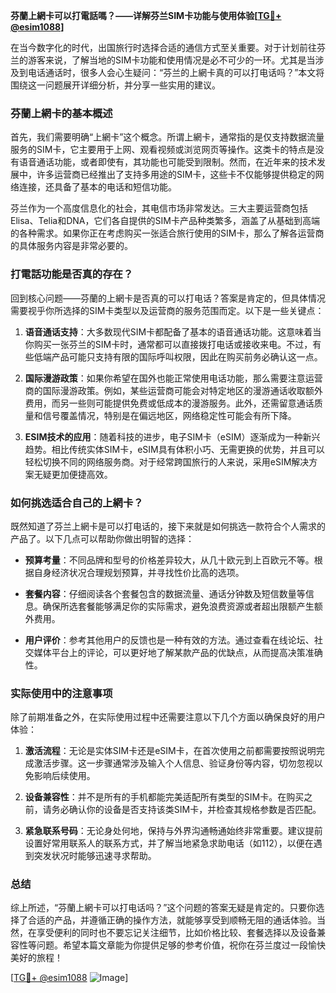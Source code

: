 **芬蘭上網卡可以打電話嗎？——详解芬兰SIM卡功能与使用体验[[TG💪+ @esim1088](https://t.me/s/esim1088)]**

在当今数字化的时代，出国旅行时选择合适的通信方式至关重要。对于计划前往芬兰的游客来说，了解当地的SIM卡功能和使用情况是必不可少的一环。尤其是当涉及到电话通话时，很多人会心生疑问：“芬兰的上網卡真的可以打电话吗？”本文将围绕这一问题展开详细分析，并分享一些实用的建议。

### 芬蘭上網卡的基本概述

首先，我们需要明确“上網卡”这个概念。所谓上網卡，通常指的是仅支持数据流量服务的SIM卡，它主要用于上网、观看视频或浏览网页等操作。这类卡的特点是没有语音通话功能，或者即使有，其功能也可能受到限制。然而，在近年来的技术发展中，许多运营商已经推出了支持多用途的SIM卡，这些卡不仅能够提供稳定的网络连接，还具备了基本的电话和短信功能。

芬兰作为一个高度信息化的社会，其电信市场非常发达。三大主要运营商包括Elisa、Telia和DNA，它们各自提供的SIM卡产品种类繁多，涵盖了从基础到高端的各种需求。如果你正在考虑购买一张适合旅行使用的SIM卡，那么了解各运营商的具体服务内容是非常必要的。

### 打電話功能是否真的存在？

回到核心问题——芬蘭的上網卡是否真的可以打电话？答案是肯定的，但具体情况需要视乎你所选择的SIM卡类型以及运营商的服务范围而定。以下是一些关键点：

1. **语音通话支持**：大多数现代SIM卡都配备了基本的语音通话功能。这意味着当你购买一张芬兰的SIM卡时，通常都可以直接拨打电话或接收来电。不过，有些低端产品可能只支持有限的国际呼叫权限，因此在购买前务必确认这一点。
   
2. **国际漫游政策**：如果你希望在国外也能正常使用电话功能，那么需要注意运营商的国际漫游政策。例如，某些运营商可能会对特定地区的漫游通话收取额外费用，而另一些则可能提供免费或低成本的漫游服务。此外，还需留意通话质量和信号覆盖情况，特别是在偏远地区，网络稳定性可能会有所下降。

3. **ESIM技术的应用**：随着科技的进步，电子SIM卡（eSIM）逐渐成为一种新兴趋势。相比传统实体SIM卡，eSIM具有体积小巧、无需更换的优势，并且可以轻松切换不同的网络服务商。对于经常跨国旅行的人来说，采用eSIM解决方案无疑更加便捷高效。

### 如何挑选适合自己的上網卡？

既然知道了芬兰上網卡是可以打电话的，接下来就是如何挑选一款符合个人需求的产品了。以下几点可以帮助你做出明智的选择：

- **预算考量**：不同品牌和型号的价格差异较大，从几十欧元到上百欧元不等。根据自身经济状况合理规划预算，并寻找性价比高的选项。
  
- **套餐内容**：仔细阅读各个套餐包含的数据流量、通话分钟数及短信数量等信息。确保所选套餐能够满足你的实际需求，避免浪费资源或者超出限额产生额外费用。
    
- **用户评价**：参考其他用户的反馈也是一种有效的方法。通过查看在线论坛、社交媒体平台上的评论，可以更好地了解某款产品的优缺点，从而提高决策准确性。

### 实际使用中的注意事项

除了前期准备之外，在实际使用过程中还需要注意以下几个方面以确保良好的用户体验：

1. **激活流程**：无论是实体SIM卡还是eSIM卡，在首次使用之前都需要按照说明完成激活步骤。这一步骤通常涉及输入个人信息、验证身份等内容，切勿忽视以免影响后续使用。
   
2. **设备兼容性**：并不是所有的手机都能完美适配所有类型的SIM卡。在购买之前，请务必确认你的设备是否支持该类SIM卡，并检查其规格参数是否匹配。
    
3. **紧急联系号码**：无论身处何地，保持与外界沟通畅通始终非常重要。建议提前设置好常用联系人的联系方式，并了解当地紧急求助电话（如112），以便在遇到突发状况时能够迅速寻求帮助。

### 总结

综上所述，“芬蘭上網卡可以打电话吗？”这个问题的答案无疑是肯定的。只要你选择了合适的产品，并遵循正确的操作方法，就能够享受到顺畅无阻的通话体验。当然，在享受便利的同时也不要忘记关注细节，比如价格比较、套餐选择以及设备兼容性等问题。希望本篇文章能为你提供足够的参考价值，祝你在芬兰度过一段愉快美好的旅程！

[[TG💪+ @esim1088](https://t.me/s/esim1088) ![Image](https://i.postimg.cc/4NQfJmqS/Snipaste-2025-05-13-00-14-12.png)]